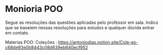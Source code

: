 # Monioria POO
Segue as resoluções das questões aplicadas pelo professor em sala. Indico que se baseiem nessas resoluções para estudos e qualquer dúvida entrar em contato.

Materias POO:
Coleções : https://antoniodias.notion.site/Cole-es-c68de93e0b8443c08d639eb640ecf952

